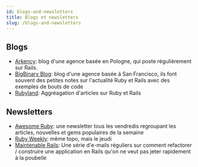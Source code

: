 ```yaml
---
id: blogs-and-newsletters
title: Blogs et newsletters
slug: /blogs-and-newsletters
---
```


## Blogs
- [Arkency](https://blog.arkency.com/): blog d'une agence basée en Pologne, qui poste régulièrement sur Rails.
- [BigBinary Blog](https://blog.bigbinary.com/): blog d'une agence basée à San Francisco, ils font souvent des petites notes sur l'actualité Ruby et Rails avec des exemples de bouts de code
- [Rubyland](http://rubyland.news/): Aggréagation d'articles sur Ruby et Rails

## Newsletters
- [Awesome Ruby](https://ruby.libhunt.com/newsletter): une newsletter tous les vendredis regroupant les articles, nouvelles et gems populaires de la semaine
- [Ruby Weekly](https://rubyweekly.com/): même topo, mais le jeudi
- [Maintenable Rails](https://hi.planetargon.com/maintainable-rails): Une série d'e-mails réguliers sur comment refactorer / construire une application en Rails qu'on ne veut pas jeter rapidement à la poubelle
